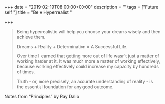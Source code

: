 +++
date = "2019-02-19T08:00:00+00:00"
description = ""
tags = ["Future self "]
title = "Be A Hyperrealist "

+++
> Being hyperrealistic will help you choose your dreams wisely and then achieve them.
>
> Dreams + Reality + Determination = A Successful Life.
>
> Over time I learned that getting more out of life wasn’t just a matter of working harder at it. It was much more a matter of working effectively, because working effectively could increase my capacity by hundreds of times.
>
> Truth - or, more precisely, an accurate understanding of reality - is the essential foundation for any good outcome.

Notes from “Principles” by Ray Dalio